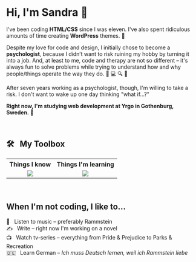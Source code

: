 <h1 align="">Hi, I'm Sandra 👋</h1>
<p>I've been coding <b>HTML/CSS</b> since I was eleven. I've also spent ridiculous amounts of time creating <b>WordPress</b> themes. 🎨</p>
<p>Despite my love for code and design, I initially chose to become a <b>psychologist</b>, because I didn’t want to risk ruining my hobby by turning it into a job. And, at least to me, code and therapy are not so different – it's always fun to solve problems while trying to understand how and why people/things operate the way they do. 🧠 💻 🔍 🤔</p>
<p>After seven years working as a psychologist, though, I'm willing to take a risk. I don't want to wake up one day thinking "what if...?"</p>
<p><b>Right now, I'm studying web development at Yrgo in Gothenburg, Sweden. 🍎</b></p>
<br />
<h2>🛠️ &nbsp; My Toolbox</h2>
<table>
  <tr>
    <th>Things I know</th>
    <th>Things I'm learning</th>
  </tr>
  <tr align="center">
    <td>
      <img src="https://skill-icons-v2.vercel.app/api/icons?i=html,css,wordpress,photoshop" />
    </td>
    <td><img src="https://skill-icons-v2.vercel.app/api/icons?i=javascript,php,node,sqlite,mysql,nodejs,composer,laravel,c,mongodb,figma&theme=dark" /></td>
  </tr>
</table>
<br />
<h2>When I'm not coding, I like to...</h2>

:metal: &nbsp; Listen to music – preferably Rammstein<br />
✍️ &nbsp; Write – right now I'm working on a novel<br />
📺 &nbsp; Watch tv-series – everything from Pride & Prejudice to Parks & Recreation<br />
🇩🇪 &nbsp; Learn German – *Ich muss Deutsch lernen, weil ich Rammstein liebe*
